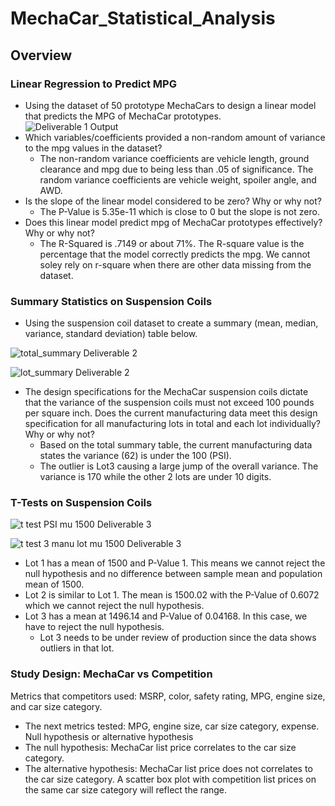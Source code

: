 # MechaCar_Statistical_Analysis
## Overview
### Linear Regression to Predict MPG
  - Using the dataset of 50 prototype MechaCars to design a linear model that predicts the MPG of MechaCar prototypes.   
![Deliverable 1 Output](https://user-images.githubusercontent.com/101272613/177072225-0194abcb-2d34-4ff2-8370-8feaf601fb88.PNG)
  - Which variables/coefficients provided a non-random amount of variance to the mpg values in the dataset?
    - The non-random variance coefficients are vehicle length, ground clearance and mpg due to being less than .05 of significance.  The random variance coefficients are vehicle weight, spoiler angle, and AWD.  
  - Is the slope of the linear model considered to be zero? Why or why not?
    - The P-Value is 5.35e-11 which is close to 0 but the slope is not zero. 
  - Does this linear model predict mpg of MechaCar prototypes effectively? Why or why not?  
    - The R-Squared is .7149 or about 71%. The R-square value is the percentage that the model correctly predicts the mpg.  We cannot soley rely on r-square when there are other data missing from the dataset. 
    
### Summary Statistics on Suspension Coils
  - Using the suspension coil dataset to create a summary (mean, median, variance, standard deviation) table below. 
  
![total_summary Deliverable 2](https://user-images.githubusercontent.com/101272613/177072943-c82d1f42-8153-4bc8-bdc0-ce36e2836cc7.PNG)

![lot_summary Deliverable 2](https://user-images.githubusercontent.com/101272613/177072939-cc458b1a-fee4-4f06-8781-af36e6232e2e.PNG)

  - The design specifications for the MechaCar suspension coils dictate that the variance of the suspension coils must not exceed 100 pounds per square inch. Does the current manufacturing data meet this design specification for all manufacturing lots in total and each lot individually? Why or why not?
    - Based on the total summary table, the current manufacturing data states the variance (62) is under the 100 (PSI). 
    - The outlier is Lot3 causing a large jump of the overall variance.  The variance is 170 while the other 2 lots are under 10 digits.  
    
### T-Tests on Suspension Coils
![t test PSI mu 1500 Deliverable 3](https://user-images.githubusercontent.com/101272613/177075854-2a74ad12-d08b-4c88-b567-21f87450796d.PNG)

![t test 3 manu lot mu 1500 Deliverable 3](https://user-images.githubusercontent.com/101272613/177075859-b05061b8-78b1-4edf-9268-232f87cd5fba.PNG)
  - Lot 1 has a mean of 1500 and P-Value 1.  This means we cannot reject the null hypothesis and no difference between sample mean and population mean of 1500.  
  - Lot 2 is similar to Lot 1.  The mean is 1500.02 with the P-Value of 0.6072 which we cannot reject the null hypothesis.  
  - Lot 3 has a mean at 1496.14 and P-Value of 0.04168.  In this case, we have to reject the null hypothesis. 
    - Lot 3 needs to be under review of production since the data shows outliers in that lot. 
    
### Study Design: MechaCar vs Competition
Metrics that competitors used: MSRP, color, safety rating, MPG, engine size, and car size category. 
  - The next metrics tested: MPG, engine size, car size category, expense.
Null hypothesis or alternative hypothesis
  - The null hypothesis: MechaCar list price correlates to the car size category. 
  - The alternative hypothesis: MechaCar list price does not correlates to the car size category.
A scatter box plot with competition list prices on the same car size category will reflect the range.   
  

    
